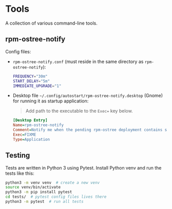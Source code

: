 # Tools

A collection of various command-line tools.

## rpm-ostree-notify

Config files:

* `rpm-ostree-notify.conf` (must reside in the same directory as `rpm-ostree-notify`):

    ```bash
    FREQUENCY="30m"
    START_DELAY="5m"
    IMMEDIATE_UPGRADE="1"
    ```

* Desktop file `~/.config/autostart/rpm-ostree-notify.desktop` (Gnome) for running it as startup application:

    > Add path to the executable to the `Exec=` key below.

    ```ini
    [Desktop Entry]
    Name=rpm-ostree-notify
    Comment=Notify me when the pending rpm-ostree deployment contains security advisories
    Exec=FIXME
    Type=Application
    ```

## Testing

Tests are written in Python 3 using Pytest. Install Python venv and run the tests like this:

```bash
python3 -m venv venv  # create a new venv
source venv/bin/activate
python3 -m pip install pytest
cd tests/  # pytest config files lives there
python3 -m pytest  # run all tests
```
